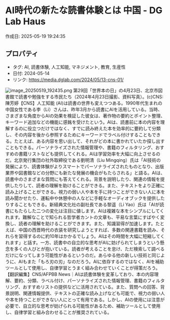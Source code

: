 # AI時代の新たな読書体験とは 中国 - DG Lab Haus

作成日: 2025-05-19 19:24:35

## プロパティ

- タグ: AI, 読書体験, 人工知能, マネジメント, 教育, 生産性
- 日付: 2024-05-14
- リンク: https://media.dglab.com/2024/05/13-cns-01/

![image_20250519_192435.png](../assets/image_20250519_192435.png)
第29回「世界本の日」の4月23日、北京市図書館で読書や勉強をする市民たち（2024年4月23日撮影、資料写真）。(c)CNS:陳芳婷【CNS】人工知能 (AI)は読書の世界も変えつつある。1990年代生まれの中国女性である李（Li）さんは、昨年3月から読書にAIを活用している。当時、さまざまな角度からAIの効果を検証した彼女は、著作物の要約とポイント整理、キーワード追加などの機能に感銘を受けたという。AIは、読書前に本の内容を理解するのに役立つだけではなく、すでに読み終えた本を効率的に要約して分類し、その内容を後から参照するためにキーワードでラベル付けすることもできる。たとえば、ある内容を思い出して、それがどの本に書かれていたか探し出すこともできる。パーソナライズされた情報管理や、書籍のフィルタリング、おすすめの書籍リストなども提供してくれる。AIは学習効率を大幅に向上させるのだ。北京発行集団の社外取締役である劉明清（Liu Mingqing）氏は「AI技術の発展により、読書体験がよりスマートでパーソナライズされたものとなり、出版業界や図書館などの分野にも新たな発展の機会がもたらされる」と語る。AIは、読書中のさまざまな質問にも答えてくれる。背景を説明したり、関連の情報を提供したりして、読者の理解を助けることができる。また、テキストをより正確に読み上げることができる。視力の弱い人や本を手に持つことができない人に本を読み聞かせたり、運転中や休憩中の人などに手軽なオーディオブックを提供したりすることもできる。新経典文化社の副社長である黎遥（Li Yao）氏は「AIが読書にもたらした二つの変化は注目に値します。AIは複雑な本をシンプルにしてくれます。難解なことで知られる哲学者カントの文章も、平易な言葉にすばやく変換し、読者の理解を助けることができます。また、知識習得が加速します。たとえば、中国の西晋時代の衣装を研究しようとすれば、多数の関連書籍を読み、それらを習得するのに約10年はかかるでしょう。AIはその時間を大幅に短縮してくれます」と話す。一方、読書中の自立的な思考がAIに妨げられてしまうという懸念を多くの人びとが抱いている。読者が考えることを怠け、ただ検索して調べるだけになってしまう可能性があるというのだ。あらゆる他の新しい技術と同じように、AIもまた「もろ刃の刃」なのだろう。AIに依存するのではなく、AIを補助ツールとして使用し、自律学習とうまく組み合わせていくことが得策だろう。【翻訳編集】CNS/AFPBB News｜AIは読書体験を変革しており、本の内容理解、要約、分類、ラベル付け、パーソナライズされた情報管理、書籍のフィルタリング、おすすめリストの提供などに活用されている。また、質問への回答、背景説明、関連情報提供、テキストの正確な読み上げなども可能で、視力の弱い人や本を持つことができない人にとって有用である。しかし、AIの使用には注意が必要で、自立的な思考が妨げられる可能性があるため、補助ツールとして使用し、自律学習と組み合わせることが推奨されている。
